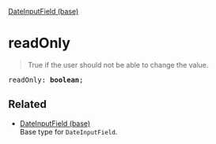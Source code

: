 [DateInputField (base)](DateInputField_base.md)

# readOnly

> True if the user should not be able to change the value.

<pre class="docgen_signature">readOnly: <b>boolean</b>;</pre>

## Related

- [<!--{ref:type}-->DateInputField (base)](DateInputField_base.md) \
    Base type for `DateInputField`.
